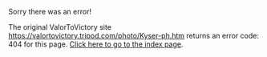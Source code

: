 

Sorry there was an error!

The original ValorToVictory site https://valortovictory.tripod.com/photo/Kyser-ph.htm returns an error code: 404 for this page. [Click here to go to the index page](../index.md).